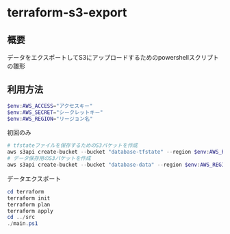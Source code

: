 # terraform-s3-export

## 概要

データをエクスポートしてS3にアップロードするためのpowershellスクリプトの雛形

## 利用方法

```powershell
$env:AWS_ACCESS="アクセスキー"
$env:AWS_SECRET="シークレットキー"
$env:AWS_REGION="リージョン名"
```

初回のみ

```powershell
# tfstateファイルを保存するためのS3バケットを作成
aws s3api create-bucket --bucket "database-tfstate" --region $env:AWS_REGION
# データ保存用のS3バケットを作成
aws s3api create-bucket --bucket "database-data" --region $env:AWS_REGION 
```

データエクスポート

```powershell
cd terraform
terraform init
terraform plan
terraform apply
cd ../src
./main.ps1
```
